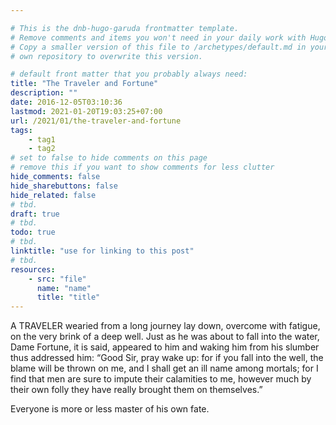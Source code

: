 ```yaml
---

# This is the dnb-hugo-garuda frontmatter template. 
# Remove comments and items you won't need in your daily work with Hugo.
# Copy a smaller version of this file to /archetypes/default.md in your
# own repository to overwrite this version.

# default front matter that you probably always need:
title: "The Traveler and Fortune"
description: ""
date: 2016-12-05T03:10:36
lastmod: 2021-01-20T19:03:25+07:00
url: /2021/01/the-traveler-and-fortune
tags:
    - tag1
    - tag2
# set to false to hide comments on this page
# remove this if you want to show comments for less clutter
hide_comments: false
hide_sharebuttons: false
hide_related: false
# tbd.
draft: true
# tbd.
todo: true
# tbd.
linktitle: "use for linking to this post"
# tbd.
resources:
    - src: "file"
      name: "name"
      title: "title"
---
```

A TRAVELER wearied from a long journey lay down, overcome with fatigue, on the very brink of a deep well. Just as he was about to fall into the water, Dame Fortune, it is said, appeared to him and waking him from his slumber thus addressed him: “Good Sir, pray wake up: for if you fall into the well, the blame will be thrown on me, and I shall get an ill name among mortals; for I find that men are sure to impute their calamities to me, however much by their own folly they have really brought them on themselves.”

Everyone is more or less master of his own fate.


